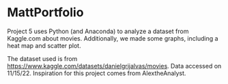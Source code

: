 # MattPortfolio
Project 5 uses Python (and Anaconda) to analyze a dataset from Kaggle.com about movies. Additionally, we made some graphs, including a heat map and scatter plot.

The dataset used is from https://www.kaggle.com/datasets/danielgrijalvas/movies. Data accessed on 11/15/22. Inspiration for this project comes from AlextheAnalyst.
